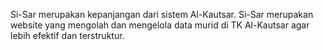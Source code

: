 Si-Sar merupakan kepanjangan dari sistem Al-Kautsar. Si-Sar merupakan website yang mengolah dan mengelola data murid di TK Al-Kautsar agar lebih efektif dan terstruktur.

